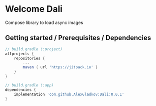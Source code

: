 # Welcome Dali

Compose library to load async images

## Getting started / Prerequisites / Dependencies

```groovy
// build.gradle (:project)
allprojects {
    repositories {
        ...
        maven { url 'https://jitpack.io' }
    }
}

// build.gradle (:app)
dependencies {
    implementation 'com.github.AlexGladkov:Dali:0.0.1'
}
```